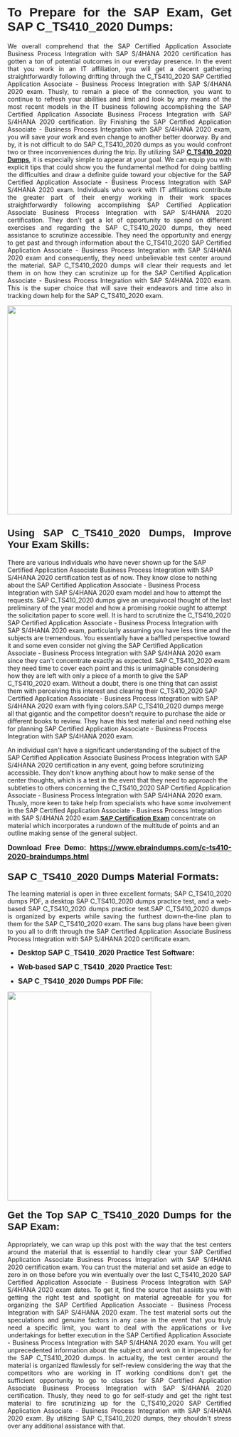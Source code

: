 <h1 dir="ltr" style="text-align: justify;"><strong><span style="font-family:Verdana,Geneva,sans-serif;">To Prepare for the SAP Exam, Get SAP C_TS410_2020 Dumps:</span></strong></h1>

<p dir="ltr" style="text-align: justify;">We overall comprehend that the SAP Certified Application Associate Business Process Integration with SAP S/4HANA 2020 certification has gotten a ton of potential outcomes in our everyday presence. In the event that you work in an IT affiliation, you will get a decent gathering straightforwardly following drifting through the C_TS410_2020 SAP Certified Application Associate - Business Process Integration with SAP S/4HANA 2020 exam. Thusly, to remain a piece of the connection, you want to continue to refresh your abilities and limit and look by any means of the most recent models in the IT business following accomplishing the SAP Certified Application Associate Business Process Integration with SAP S/4HANA 2020 certification. By Finishing the SAP Certified Application Associate - Business Process Integration with SAP S/4HANA 2020 exam, you will save your work and even change to another better doorway. By and by, it is not difficult to do SAP C_TS410_2020 dumps as you would confront two or three inconveniences during the trip. By utilizing SAP <a href="https://www.ebraindumps.com/c-ts410-2020-braindumps.html" target="_self"><strong>C_TS410_2020 Dumps</strong></a>, it is especially simple to appear at your goal. We can equip you with explicit tips that could show you the fundamental method for doing battling the difficulties and draw a definite guide toward your objective for the SAP Certified Application Associate - Business Process Integration with SAP S/4HANA 2020 exam. Individuals who work with IT affiliations contribute the greater part of their energy working in their work spaces straightforwardly following accomplishing SAP Certified Application Associate Business Process Integration with SAP S/4HANA 2020 certification. They don't get a lot of opportunity to spend on different exercises and regarding the SAP C_TS410_2020 dumps, they need assistance to scrutinize accessible. They need the opportunity and energy to get past and through information about the C_TS410_2020 SAP Certified Application Associate - Business Process Integration with SAP S/4HANA 2020 exam and consequently, they need unbelievable test center around the material. SAP C_TS410_2020 dumps will clear their requests and let them in on how they can scrutinize up for the SAP Certified Application Associate - Business Process Integration with SAP S/4HANA 2020 exam. This is the super choice that will save their endeavors and time also in tracking down help for the SAP C_TS410_2020 exam.</p>

<p dir="ltr" style="text-align: justify;"><a href="https://www.ebraindumps.com/c-ts410-2020-braindumps.html" target="_self"><img alt="" src="https://lh3.googleusercontent.com/pw/AMWts8Aj3tb-wF0OMpw147T1Bg9eAAj9fKo6ifFWMDCc6oU3qtU3KEqtRsEM2KRmm3UaDWRNIl4uKsuW21qaZWMz89XK1ad3jQX9oZiQAoJqInwJqRGpkLNoXMJEdtJjmgXii-lFlTr95P8IcS6Zx1e4FG44=w1098-h617-no?authuser=4" style="width: 100%; height: 470px;" /></a></p>

<h2 dir="ltr" style="text-align: justify;"><span style="font-size:22px;"><span style="font-family:Verdana,Geneva,sans-serif;"><strong>Using SAP C_TS410_2020 Dumps, Improve Your Exam Skills:</strong></span></span></h2>

<p>There are various individuals who have never shown up for the SAP Certified Application Associate Business Process Integration with SAP S/4HANA 2020 certification test as of now. They know close to nothing about the SAP Certified Application Associate - Business Process Integration with SAP S/4HANA 2020 exam model and how to attempt the requests. SAP C_TS410_2020 dumps give an unequivocal thought of the last preliminary of the year model and how a promising rookie ought to attempt the solicitation paper to score well. It is hard to scrutinize the C_TS410_2020 SAP Certified Application Associate - Business Process Integration with SAP S/4HANA 2020 exam, particularly assuming you have less time and the subjects are tremendous. You essentially have a baffled perspective toward it and some even consider not giving the SAP Certified Application Associate - Business Process Integration with SAP S/4HANA 2020 exam since they can't concentrate exactly as expected. SAP C_TS410_2020 exam they need time to cover each point and this is unimaginable considering how they are left with only a piece of a month to give the SAP C_TS410_2020 exam. Without a doubt, there is one thing that can assist them with perceiving this interest and clearing their C_TS410_2020 SAP Certified Application Associate - Business Process Integration with SAP S/4HANA 2020 exam with flying colors.SAP C_TS410_2020 dumps merge all that gigantic and the competitor doesn't require to purchase the aide or different books to review. They have this test material and need nothing else for planning SAP Certified Application Associate - Business Process Integration with SAP S/4HANA 2020 exam.</p>

<p>An individual can't have a significant understanding of the subject of the SAP Certified Application Associate Business Process Integration with SAP S/4HANA 2020 certification in any event, going before scrutinizing accessible. They don't know anything about how to make sense of the center thoughts, which is a test in the event that they need to approach the subtleties to others concerning the C_TS410_2020 SAP Certified Application Associate - Business Process Integration with SAP S/4HANA 2020 exam. Thusly, more keen to take help from specialists who have some involvement in the SAP Certified Application Associate - Business Process Integration with SAP S/4HANA 2020 exam.<a href="https://www.ebraindumps.com/sap-certified-application-associate-dumps.html" target="_self"><span style="font-family:Verdana,Geneva,sans-serif;"><strong>SAP Certification Exam</strong></span></a> concentrate on material which incorporates a rundown of the multitude of points and an outline making sense of the general subject.</p>

<p dir="ltr" style="text-align: justify;"><span style="font-size:16px;"><strong><span style="font-family:Verdana,Geneva,sans-serif;">Download Free Demo:</span> <a href="https://www.ebraindumps.com/c-ts410-2020-braindumps.html">https://www.ebraindumps.com/c-ts410-2020-braindumps.html</a></strong></span></p>

<h3 dir="ltr" style="text-align: justify;"><span style="font-size:22px;"><span style="font-family:Verdana,Geneva,sans-serif;"><strong>SAP C_TS410_2020 Dumps Material Formats:</strong></span></span></h3>

<p dir="ltr" style="text-align: justify;">The learning material is open in three excellent formats; SAP C_TS410_2020 dumps PDF, a desktop SAP C_TS410_2020 dumps practice test, and a web-based SAP C_TS410_2020 dumps practice test.SAP C_TS410_2020 dumps is organized by experts while saving the furthest down-the-line plan to them for the SAP C_TS410_2020 exam. The sans bug plans have been given to you all to drift through the SAP Certified Application Associate Business Process Integration with SAP S/4HANA 2020 certificate exam.</p>

<ul dir="ltr">
	<li style="text-align: justify;"><span style="font-size:16px;"><span style="font-family:Verdana,Geneva,sans-serif;"><b>Desktop SAP C_TS410_2020 Practice Test Software: </b></span></span></li>
	<li>
	<p style="text-align: justify;"><span style="font-size:16px;"><span style="font-family:Verdana,Geneva,sans-serif;"><b id="docs-internal-guid-44b45a43-7fff-2325-b530-fbb6de77fdb4">Web-based SAP C_TS410_2020 Practice Test:</b></span></span></p>
	</li>
	<li role="presentation" style="text-align: justify;"><span style="font-size:16px;"><span style="font-family:Verdana,Geneva,sans-serif;"><b id="docs-internal-guid-44b45a43-7fff-2325-b530-fbb6de77fdb4">SAP C_TS410_2020 Dumps PDF File:</b> </span></span></li>
</ul>

<p dir="ltr" style="text-align: justify;"><a href="https://www.ebraindumps.com/c-ts410-2020-braindumps.html" target="_self"><img alt="" src="https://lh3.googleusercontent.com/pw/AMWts8Cm0-aiB9xC_FPL6GMf_gRc8bGJDkUG0gzD_GNwF--xl3UqafByTFN8nh78SU7aGuHZFgFzPFfPw8DPYtpQLPn5Yzy7__RrfyR3tcnJW6pSf-MMu652cZxPK9fQfq2DRLK-vEhbQGsNVpaasFd-xlwx=w1179-h617-no?authuser=4" style="width: 80%; height: 470px;" /></a></p>

<h4 dir="ltr" style="text-align: justify;"><span style="font-size:22px;"><span style="font-family:Verdana,Geneva,sans-serif;"><strong>Get the Top SAP C_TS410_2020 Dumps for the SAP Exam:</strong></span></span></h4>

<p dir="ltr" style="text-align: justify;">Appropriately, we can wrap up this post with the way that the test centers around the material that is essential to handily clear your SAP Certified Application Associate Business Process Integration with SAP S/4HANA 2020 certification exam. You can trust the material and set aside an edge to zero in on those before you win eventually over the last C_TS410_2020 SAP Certified Application Associate - Business Process Integration with SAP S/4HANA 2020 exam dates. To get it, find the source that assists you with getting the right test and spotlight on material agreeable for you for organizing the SAP Certified Application Associate - Business Process Integration with SAP S/4HANA 2020 exam. The test material sorts out the speculations and genuine factors in any case in the event that you truly need a specific limit, you want to deal with the applications or live undertakings for better execution in the SAP Certified Application Associate - Business Process Integration with SAP S/4HANA 2020 exam. You will get unprecedented information about the subject and work on it impeccably for the SAP C_TS410_2020 dumps. In actuality, the test center around the material is organized flawlessly for self-review considering the way that the competitors who are working in IT working conditions don't get the sufficient opportunity to go to classes for SAP Certified Application Associate Business Process Integration with SAP S/4HANA 2020 certification. Thusly, they need to go for self-study and get the right test material to fire scrutinizing up for the C_TS410_2020 SAP Certified Application Associate - Business Process Integration with SAP S/4HANA 2020 exam. By utilizing SAP C_TS410_2020 dumps, they shouldn't stress over any additional assistance with that.</p>
